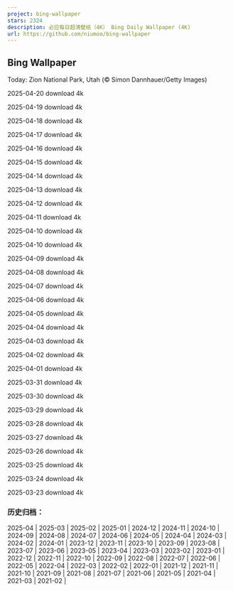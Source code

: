 ```yaml
---
project: bing-wallpaper
stars: 2324
description: 必应每日超清壁纸（4K） Bing Daily Wallpaper (4K)
url: https://github.com/niumoo/bing-wallpaper
---
```


Bing Wallpaper
--------------

Today: Zion National Park, Utah (© Simon Dannhauer/Getty Images)

2025-04-20 download 4k

2025-04-19 download 4k

2025-04-18 download 4k

2025-04-17 download 4k

2025-04-16 download 4k

2025-04-15 download 4k

2025-04-14 download 4k

2025-04-13 download 4k

2025-04-12 download 4k

2025-04-11 download 4k

2025-04-10 download 4k

2025-04-10 download 4k

2025-04-09 download 4k

2025-04-08 download 4k

2025-04-07 download 4k

2025-04-06 download 4k

2025-04-05 download 4k

2025-04-04 download 4k

2025-04-03 download 4k

2025-04-02 download 4k

2025-04-01 download 4k

2025-03-31 download 4k

2025-03-30 download 4k

2025-03-29 download 4k

2025-03-28 download 4k

2025-03-27 download 4k

2025-03-26 download 4k

2025-03-25 download 4k

2025-03-24 download 4k

2025-03-23 download 4k

### 历史归档：

2025-04 | 2025-03 | 2025-02 | 2025-01 | 2024-12 | 2024-11 | 2024-10 | 2024-09 | 2024-08 | 2024-07 | 2024-06 | 2024-05 | 2024-04 | 2024-03 | 2024-02 | 2024-01 | 2023-12 | 2023-11 | 2023-10 | 2023-09 | 2023-08 | 2023-07 | 2023-06 | 2023-05 | 2023-04 | 2023-03 | 2023-02 | 2023-01 | 2022-12 | 2022-11 | 2022-10 | 2022-09 | 2022-08 | 2022-07 | 2022-06 | 2022-05 | 2022-04 | 2022-03 | 2022-02 | 2022-01 | 2021-12 | 2021-11 | 2021-10 | 2021-09 | 2021-08 | 2021-07 | 2021-06 | 2021-05 | 2021-04 | 2021-03 | 2021-02 |
